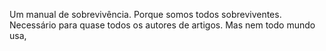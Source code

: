 
Um manual de sobrevivência.
Porque somos todos sobreviventes.
Necessário para quase todos os autores de artigos.
Mas nem todo mundo usa,
